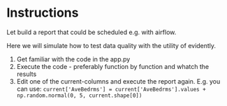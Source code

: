 # Instructions

Let build a report that could be scheduled e.g. with airflow.

Here we will simulate how to test data quality with the utility of evidently.

1. Get familiar with the code in the app.py
2. Execute the code - preferably function by function and whatch the results
3. Edit one of the current-columns and execute the report again. E.g. you can use:
   `current['AveBedrms'] = current['AveBedrms'].values + np.random.normal(0, 5, current.shape[0])`
